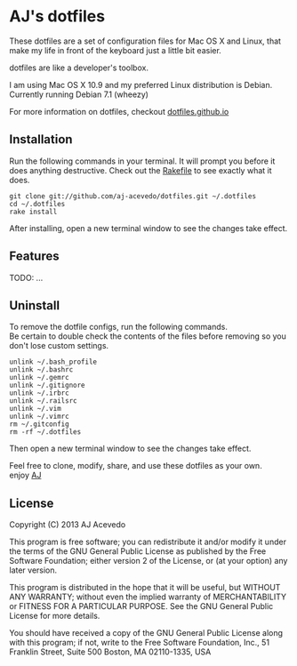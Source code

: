 # AJ's dotfiles

These dotfiles are a set of configuration files for Mac OS X and Linux, that make my life in front of the keyboard just a little bit easier.

dotfiles are like a developer's toolbox.

I am using Mac OS X 10.9 and my preferred Linux distribution is Debian.  
Currently running Debian 7.1 (wheezy)


For more information on dotfiles, checkout [dotfiles.github.io](http://dotfiles.github.io/)


## Installation

Run the following commands in your terminal. It will prompt you before it does anything destructive. Check out the [Rakefile](https://github.com/AJ-Acevedo/dotfiles/blob/master/Rakefile) to see exactly what it does.

```terminal
git clone git://github.com/aj-acevedo/dotfiles.git ~/.dotfiles
cd ~/.dotfiles
rake install
```

After installing, open a new terminal window to see the changes take effect.


## Features

TODO: ...


## Uninstall

To remove the dotfile configs, run the following commands.  
Be certain to double check the contents of the files before removing so you don't lose custom settings.

```
unlink ~/.bash_profile  
unlink ~/.bashrc  
unlink ~/.gemrc  
unlink ~/.gitignore  
unlink ~/.irbrc  
unlink ~/.railsrc  
unlink ~/.vim  
unlink ~/.vimrc  
rm ~/.gitconfig  
rm -rf ~/.dotfiles  
```

Then open a new terminal window to see the changes take effect.


Feel free to clone, modify, share, and use these dotfiles as your own.  
enjoy
[AJ](https://twitter.com/AJ_Acevedo)

## License

Copyright (C) 2013 AJ Acevedo

This program is free software; you can redistribute it and/or modify it under the terms of the GNU General Public License as published by the Free Software Foundation; either version 2 of the License, or (at your option) any later version.

This program is distributed in the hope that it will be useful, but WITHOUT ANY WARRANTY; without even the implied warranty of MERCHANTABILITY or FITNESS FOR A PARTICULAR PURPOSE. See the GNU General Public License for more details.

You should have received a copy of the GNU General Public License along with this program; if not, write to the Free Software Foundation, Inc., 51 Franklin Street, Suite 500 Boston, MA 02110-1335, USA
